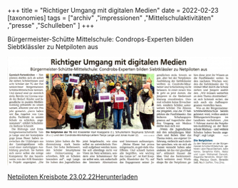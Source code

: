 +++
title = "Richtiger Umgang mit digitalen Medien"
date = 2022-02-23
[taxonomies]
tags = ["archiv" ,"impressionen" ,"Mittelschulaktivitäten" ,"presse" ,"Schulleben" ]
+++

Bürgermeister-Schütte Mittelschule: Condrops-Experten bilden Siebtklässler zu Netpiloten aus

[![](images/Zeitungsbericht-Netpiloten-vom-07.02.22-1024x495.png)](https://volksschule-partenkirchen.de/wp-content/uploads/Zeitungsbericht-Netpiloten-vom-07.02.22.png)

[Netpiloten Kreisbote 23.02.22](https://volksschule-partenkirchen.de/wp-content/uploads/Netpiloten-Kreisbote-23.02.22.pdf)[Herunterladen](https://volksschule-partenkirchen.de/wp-content/uploads/Netpiloten-Kreisbote-23.02.22.pdf)
